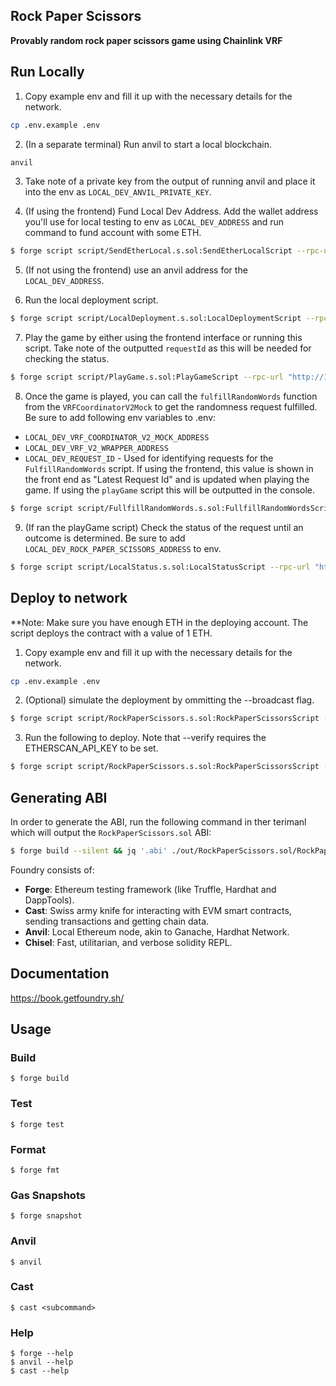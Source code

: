## Rock Paper Scissors

**Provably random rock paper scissors game using Chainlink VRF**

## Run Locally

1. Copy example env and fill it up with the necessary details for the network.

```bash
cp .env.example .env
```

2. (In a separate terminal) Run anvil to start a local blockchain.

```bash
anvil
```

3. Take note of a private key from the output of running anvil and place it into the env as `LOCAL_DEV_ANVIL_PRIVATE_KEY`.

4. (If using the frontend) Fund Local Dev Address. Add the wallet address you'll use for local testing to env as `LOCAL_DEV_ADDRESS` and run command to fund account with some ETH.

```bash
$ forge script script/SendEtherLocal.s.sol:SendEtherLocalScript --rpc-url "http://127.0.0.1:8545" --broadcast -vvvv
```

5. (If not using the frontend) use an anvil address for the `LOCAL_DEV_ADDRESS`.

6. Run the local deployment script.

```bash
$ forge script script/LocalDeployment.s.sol:LocalDeploymentScript --rpc-url "http://127.0.0.1:8545" --broadcast -vvvv
```

7. Play the game by either using the frontend interface or running this script. Take note of the outputted `requestId` as this will be needed for checking the status.

```bash
$ forge script script/PlayGame.s.sol:PlayGameScript --rpc-url "http://127.0.0.1:8545" --broadcast -vvvv
```

8. Once the game is played, you can call the `fulfillRandomWords` function from the `VRFCoordinatorV2Mock` to get the randomness request fulfilled. Be sure to add following env variables to .env:

- `LOCAL_DEV_VRF_COORDINATOR_V2_MOCK_ADDRESS`
- `LOCAL_DEV_VRF_V2_WRAPPER_ADDRESS`
- `LOCAL_DEV_REQUEST_ID` - Used for identifying requests for the `FulfillRandomWords` script. If using the frontend, this value is shown in the front end as "Latest Request Id" and is updated when playing the game. If using the `playGame` script this will be outputted in the console.

```bash
$ forge script script/FullfillRandomWords.s.sol:FullfillRandomWordsScript --rpc-url "http://127.0.0.1:8545" --broadcast -vvvv --skip-simulation --gas-estimate-multiplier 500
```

9. (If ran the playGame script) Check the status of the request until an outcome is determined. Be sure to add `LOCAL_DEV_ROCK_PAPER_SCISSORS_ADDRESS` to env.

```bash
$ forge script script/LocalStatus.s.sol:LocalStatusScript --rpc-url "http://127.0.0.1:8545" --broadcast -vvvv
```

## Deploy to network

\*\*Note: Make sure you have enough ETH in the deploying account. The script deploys the contract with a value of 1 ETH.

1. Copy example env and fill it up with the necessary details for the network.

```bash
cp .env.example .env
```

2. (Optional) simulate the deployment by ommitting the --broadcast flag.

```bash
$ forge script script/RockPaperScissors.s.sol:RockPaperScissorsScript --rpc-url $<rpc_url_env_variable>
```

3. Run the following to deploy. Note that --verify requires the ETHERSCAN_API_KEY to be set.

```bash
$ forge script script/RockPaperScissors.s.sol:RockPaperScissorsScript --rpc-url $<rpc_url_env_variable> --broadcast --verify -vvvv
```

## Generating ABI

In order to generate the ABI, run the following command in ther terimanl which will output the `RockPaperScissors.sol` ABI:

```bash
$ forge build --silent && jq '.abi' ./out/RockPaperScissors.sol/RockPaperScissors.json
```

Foundry consists of:

- **Forge**: Ethereum testing framework (like Truffle, Hardhat and DappTools).
- **Cast**: Swiss army knife for interacting with EVM smart contracts, sending transactions and getting chain data.
- **Anvil**: Local Ethereum node, akin to Ganache, Hardhat Network.
- **Chisel**: Fast, utilitarian, and verbose solidity REPL.

## Documentation

https://book.getfoundry.sh/

## Usage

### Build

```shell
$ forge build
```

### Test

```shell
$ forge test
```

### Format

```shell
$ forge fmt
```

### Gas Snapshots

```shell
$ forge snapshot
```

### Anvil

```shell
$ anvil
```

### Cast

```shell
$ cast <subcommand>
```

### Help

```shell
$ forge --help
$ anvil --help
$ cast --help
```
